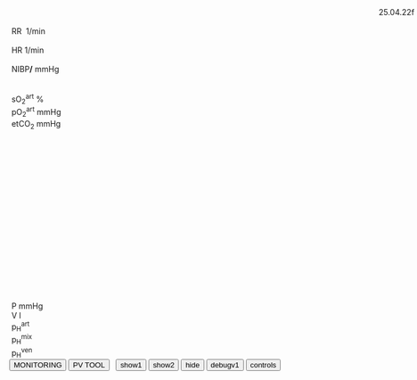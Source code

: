 <div class="w3-blue" style="position: absolute;right:1px">
<span class="w3-small">25.04.22f&nbsp;</span>
<bdl-animate-control id="controlbuttons1" controlfmi="true" showstep="false" playafterstart="true"playafterstartmillis="20000"></bdl-animate-control>
<bdl-animate-control id="controlbuttons2" controlfmi="true" showstep="false" playafterstart="true"></bdl-animate-control>
<bdl-animate-control id="controlbuttons3" controlfmi="true" showstep="false" playafterstart="true" playafterstartmillis="40000"></bdl-animate-control>
<!-- not optimalized -O0 --><bdl-fmi id="idfmi" mode="continuous"  controlid="controlbuttons1" showcontrols="false" src="modelECMORespiratoryVR_BloodGasesTransport_BloodyMaryPPG2.js" fminame="modelECMORespiratoryVR_BloodGasesTransport_BloodyMaryPPG2" tolerance="0.000000001" starttime="0" fstepsize="1" fpslimit="0.3" fmuspeed="0.01" fmuspeed2="1" fmuspeed2after="4" guid="{c14f4004-988d-4e94-b709-f479c6f29821}" valuereferences="905975255,369103462,905975066,905975252,905974371,905975065,905975340,905972508,16777311,16777312,905975254,335544320,637537071,637538916,637538917,637537577,905973334,637537586,637537578" valuelabels="venous.sO2,arterial.sO2,tissueUnit[1].sO2,venous.pH,arterial.pH,tissueUnit[1].pH,AirO2.y,AirN2,AirCO2,AirH2O,venous.pCO2,plethy,respiratoryCenter.VentilationSwitch.y,arterial.pO2,arterial.pCO2,systemicArteries.chemicalSolution.bloodGases.BEox,systemicVeins.chemicalSolution.bloodGases.BEox,systemicArteries.chemicalSolution.bloodGases.cHCO3,systemicArteries.chemicalSolution.bloodGases.cdCO2" inputs="idrate,16777223,1,60,t;idco2,16777311,1,100,t;idh2o,16777312,1,100,t;idshunts,16777227,1,100,t;iddeadspace,16777225,1,1000000,t;ido2,16777549,1,100,t;idventilation,16777513,1,1,t" inputlabels="RR,AirCO2,AirH2O,cShuntFrac,DV,AirO2Fraction.k,respiratoryCenter.ArtificialVentilation.k"></bdl-fmi>
<!--bdl-fmi id="idfmi" mode="continuous"  controlid="controlbuttons2" showcontrols="false"  src="modelECMORespiratoryVR_BloodGasesTransport_BloodyMaryPPG2.js" fminame="modelECMORespiratoryVR_BloodGasesTransport_BloodyMaryPPG2" tolerance="0.000001" starttime="0" fstepsize="1" fpslimit="0.5" fmuspeed="0.1" fmuspeed2="0.5" guid="{83d444de-f6b1-4a60-a953-199d3e7b2d57}" valuereferences="905975257,369103464,905975068,905975254,905974373,905975067,905975342,905972510,16777311,16777312,905975256,335544320,637537073,637538918,637538919,637537579,905973336,637537588,637537580" valuelabels="venous.sO2,arterial.sO2,tissueUnit[1].sO2,venous.pH,arterial.pH,tissueUnit[1].pH,AirO2.y,AirN2,AirCO2,AirH2O,venous.pCO2,plethy,respiratoryCenter.VentilationSwitch.y,arterial.pO2,arterial.pCO2,systemicArteries.chemicalSolution.bloodGases.BEox,systemicVeins.chemicalSolution.bloodGases.BEox,systemicArteries.chemicalSolution.bloodGases.cHCO3,systemicArteries.chemicalSolution.bloodGases.cdCO2" inputs="idrate,16777223,1,60,t;idco2,16777311,1,100,t;idh2o,16777312,1,100,t;idshunts,16777227,1,100,t;iddeadspace,16777225,1,1000000,t;ido2,16777547,1,100,t;idventilation,16777511,1,1,t" inputlabels="RR,AirCO2,AirH2O,cShuntFrac,DV,AirO2Fraction.k,respiratoryCenter.ArtificialVentilation.k"></bdl-fmi-->
<bdl-fmi id="ventilator" mode="continuous" controlid="controlbuttons3" showcontrols="false" fmuspeed="0.1" fmuspeed2="1" fmuspeed2after="40" src="modelECMORespiratoryVR_BloodGasesTransport_LungVentilatorSCMV2.js" fminame="modelECMORespiratoryVR_BloodGasesTransport_LungVentilatorSCMV2" tolerance="0.0000001" starttime="0" fstepsize="0.2" fpslimit="5" guid="{98a13f8f-d60a-484c-9971-59dd5b4b6bb8}" valuereferences="637534444,637534486,16777227,16777225,16777240,16777241,16777242,335544321,369099031,637534474,16777223,234881080,16777224,905969977,637534474,637534445,637534443" valuelabels="expiration.q_in.p,lungs.volume,RR,TV,ventilatorSCMV.Iratio,ventilatorSCMV.Eratio,ventilatorSCMV.pause,ventilation,filter.y,lungs.pressure,TotalResistance,expirationConductance.y,TotalCompliance,lungsPressureMeasure.pressure,lungs.q_in[1].p,lungs.q_in[1].h_outflow,lungs.q_in[1].m_flow" inputs="idrate,16777227,1,60,t;idtv,16777225,1,1000000,t;idiratio,16777240,1,1,t;idpause,16777242,1,100,t;ideratio,16777241,1,1,t;idres,16777223,98.0665,0.001,t;idcomp,16777224,1e-6,98.0665,t;idexp,16777272,1,100000,t" inputlabels="RR,TV,ventilatorSCMV.Iratio,ventilatorSCMV.pause,ventilatorSCMV.Eratio,TotalResistance,TotalCompliance,expirationConductance.k"></bdl-fmi>
<bdl-fmi id="hemodynamics" mode="continuous"  controlid="controlbuttons2" showcontrols="false" src="modelECMORespiratoryVR_BloodGasesTransport_MeursModel2011_HemodynamicsRegulatedHR.js" fminame="modelECMORespiratoryVR_BloodGasesTransport_MeursModel2011_HemodynamicsRegulatedHR" tolerance="0.000000001" starttime="0" fstepsize="0.05" fpslimit="20" guid="{0da59ef7-219c-4139-ae3d-16e4304b1a41}" valuereferences="905970358,905970200,905970201,33554460,637534721,234881215" valuelabels="EithaPressure.pressure,arterialPressure.systolic,arterialPressure.diastolic,Ecg.ecg,currentHeartReat.y,HRAdd.y" inputs="arterial_sO2,16777391,1,1,t;hradd,16777407,1,1,t" inputlabels="sO2.k,HRAdd.k"></bdl-fmi>
<!--bdl-fmi id="hemodynamics" mode="continuous" controlid="controlbuttons2" showcontrols="false" src="modelECMORespiratoryVR_BloodGasesTransport_MeursModel2011_HemodynamicsRegulatedHR.js" fminame="modelECMORespiratoryVR_BloodGasesTransport_MeursModel2011_HemodynamicsRegulatedHR" tolerance="0.000001" starttime="0" fstepsize="0.05" fpslimit="20" guid="{87860081-905b-4adf-b51a-cdbabd18cf3e}" valuereferences="905970357,905970199,905970200,33554460,637534720" valuelabels="EithaPressure.pressure,arterialPressure.systolic,arterialPressure.diastolic,Ecg.ecg,currentHeartReat.y" inputs="arterial_sO2,16777391,1,1,t;hradd,16777407,1,1,t" inputlabels="sO2.k,HRAdd.k"></bdl-fmi-->
<!-- tolerance="0.000001" starttime="0" fstepsize="0.05" fpslimit="20"  controlid="controlbuttons2" showcontrols="false"
<!--bdl-remote-value remoteurl="http://127.0.0.1:5000/vrapi" interval="2000" id="vrapi" inputs="volume;sO2"></bdl-remote-value-->
<bdl-remote-value remoteurl="vuplex://localhost:5000/vrapi" interval="2000" id="vrapi" inputs="arterial_sO2;arterial_pH;arterial_pCO2;arterial_base_excess;arterial_HCO3;arterial_cdCO2;idrate;heart_rate;nibp1;nibp2"></bdl-remote-value>
</div><div class="w3-black w3-sans-serif" style="width:100%">

<div class="w3-row">
<div class="w3-threequarter w3-padding">

<div class="w3-row">
<div class="w3-half">
&nbsp;<bdl-chartjs-time responsive="true" width="300" height="50" fromid="ventilator" labels="lungs pressure"  refindex="14" refvalues="1" minichart="true" colorindex=4 initialdata="0,0.01;1.014e+5,1.014e+5" maxdata="120"></bdl-chartjs-time>
<bdl-chartjs-time responsive="true" width="300" height="50" fromid="ventilator" labels="lungs pressure"  refindex="16" refvalues="1" minichart="true" colorindex=3 initialdata="0,0.1;0,0" maxdata="120"></bdl-chartjs-time>
</div>
<div class="w3-half">
&nbsp;<bdl-chartjs-time responsive="true" height="100" fromid="hemodynamics" labels="ecg" refindex="3" refvalues="1" throttle="50" colorindex="2" minichart="true" initialdata="0,0.01;0,0" maxdata="120"></bdl-chartjs-time>
&nbsp;<bdl-chartjs-time responsive="true" height="100" fromid="hemodynamics" labels="pulsatile sO2" refindex="0" refvalues="1" throttle="50" colorindex="1" minichart="true" initialdata="0,0.01;11370,11370" maxdata="120"></bdl-chartjs-time>
</div>
</div>
</div>
<div class="w3-quarter">
<div class="w3-card w3-text-aqua w3-large" style="white-space:nowrap">
&nbsp;RR&nbsp;<b class="w3-xxxlarge"><bdl-value id="idRR"  fromid="ventilator" refindex="8" convertor="60,1" precision="2"></bdl-value></b>&nbsp;<span class="w3-small">1/min</span>
<div class="w3-text-light-green w3-large">
<br/>
&nbsp;HR<b class="w3-xxxlarge"><bdl-value id="idheartrate"  fromid="hemodynamics" refindex="4" convertor="60,1" tofixed="0"></bdl-value></b>&nbsp;<span class="w3-small">1/min</span>
</div>
<br/>
<div class="w3-text-purple w3-large">
&nbsp;NIBP<b class="w3-xlarge"><bdl-value id="idNIBP"  fromid="hemodynamics" refindex="1" convertor="1,133.322" precision="3"></bdl-value>/<bdl-value id="idNIBP2"  fromid="hemodynamics" refindex="2" convertor="1,133.322" tofixed="0"></bdl-value></b>
<span class="w3-small">mmHg</span>
</div>
</div>
</div>
</div>
<div id="monitoring">
<div class="w3-row">
<div class="w3-threequarter w3-padding">
<div class="w3-row">
<div class="w3-half">
&nbsp;<!--bdl-chartjs-time responsive="true" height="50" fromid="idfmi" labels="sO2" refindex="1" refvalues="1" throttle="1000" colorindex="4" minichart="true" initialdata="0,0.01;0.98,0.98" min="0.5" max="1.0"></bdl-chartjs-time-->
</div>
<div class="w3-half">
&nbsp;<!--bdl-chartjs-time responsive="true" height="50" fromid="idfmi" labels="pO2,pCO2" refindex="13" refvalues="2" throttle="1000" colorindex="6" minichart="true" initialdata="0,0.01;0,0"></bdl-chartjs-time-->
</div>
</div>
</div>
<div class="w3-quarter">
<div class="" style="white-space:nowrap">
<div class="w3-text-yellow w3-large">
&nbsp;sO<sub>2</sub><sup>art</sup><b class="w3-xxxlarge"><bdl-value id="spo2value" fromid="idfmi" refindex="1" convertor="100,1" precision="2" ></bdl-value></b>&nbsp;<span class="w3-small">%</span><br/></div>
<div class="w3-text-red w3-large">&nbsp;pO<sub>2</sub><sup>art</sup><b class="w3-large"><bdl-value id="idpo2"  fromid="idfmi" refindex="13" convertor="1,133.322" precision="2" convertors="1,133.322"></bdl-value></b>&nbsp;<span class="w3-small">mmHg</span><br/></div>
<!--div class="w3-text-green w3-large">&nbsp;pCO<sub>2</sub><sup>art</sup><b class="w3-large"><bdl-value fromid="idfmi" refindex="14" convertor="1,133.322" precision="4" convertors="1,133.322"></bdl-value></b>&nbsp;<span class="w3-small">mmHg</span></div-->
<div class="w3-text-blue w3-large">&nbsp;etCO<sub>2</sub><b class="w3-large"><bdl-value id="idetco2"  fromid="idfmi" refindex="14" convertor="1,134" precision="2" convertors="1,133.322" ></bdl-value></b>&nbsp;<span class="w3-small">mmHg</span></div>
</div>
</div>
</div>
<div class="w3-row">
<div class="w3-row">
<div class="w3-threequarter">

<div class="w3-row">


<div class="w3-quarter">
&nbsp;
<!--bdl-chartjs-xy fromid="ventilator" labelx="pressure" labely="volume" labels="pV1,pV2,pV3" refindex="0" refvalues="2" width="250" height="250" min="2" max="4.5" convertors="1,133.322,-760;1000,1" maxdata="128" id="idpv"></bdl-chartjs-xy-->

</div>

<div class="w3-quarter">
<div style="width:300px;height:300pxmargin-left:50px">
<br/>
<!--bdl-animate-adobe src="Plice.js" width="130" height="130" name="Plice" fromid="ventilator" responsive="true"></bdl-animate-adobe>
<bdl-bind2a findex="1" aname="PliceAnimace_anim" amin="0" amax="14" fmin="0.0023" fmax="0.0033"></bdl-bind2a-->
</div>
</div>
<div class="w3-quarter" style="width:340px;height:340px;zoom:80%;margin-left:80px">

<!--bdl-sachart fromid="idfmi" refindex="3,10" convertors="1,1,0;1,133.322"  class="w3-left" pointSize="50" style="width:100%;height:100%"></bdl-sachart-->

</div>

</div>

</div>

<div class="w3-rest w3-text-blue">
&nbsp;P<b class="w3-xxlarge"><bdl-value id="idP" fromid="ventilator" refindex="0" convertor="1,133.322"></bdl-value></b>&nbsp;<span class="w3-small">mmHg</span><br/>
&nbsp;V<b class="w3-xxlarge"><bdl-value id="idV"  fromid="ventilator" refindex="1" convertor="1000,1"></bdl-value></b>&nbsp;<span class="w3-small">l</span>
<div class="w3-text-red">
&nbsp;p<sub>H</sub><sup>art</sup><b class="w3-xxxlarge"><bdl-value id="idpH"  fromid="idfmi" refindex="4"></bdl-value></b>
</div>
<div class="w3-text-green">
&nbsp;p<sub>H</sub><sup>mix</sup><b class=""><bdl-value id="idpHmix"  fromid="idfmi" refindex="5"></bdl-value></b>
</div>
<div class="w3-text-blue">
&nbsp;p<sub>H</sub><sup>ven</sup><b class=""><bdl-value id="idpHven"  fromid="idfmi" refindex="3"></bdl-value></b>
</div></div></div>
</div>
</div>
<bdl-pvtool id="idpvtool" fromid="no-ventilator" refindex="0" class="w3-small" refvalues="2" style="display:none;margin-left:50px;margin-right:50px"></bdl-pvtool>
</div>
<button class="w3-button w3-blue w3-large" onclick="document.getElementById('monitoring').style.display = 'block';document.getElementById('idpvtool').style.display = 'none';">MONITORING</button>
<button class="w3-button w3-blue w3-large" onclick="document.getElementById('monitoring').style.display = 'none';document.getElementById('idpvtool').style.display = 'block';">PV TOOL</button>&nbsp;&nbsp;
<span class="w3-right"><bdl-buttonparams title="1(normal)" ids="idshunts,iddeadspace,idrate,idcomp,ido2" values="2,150,17,60,21" fromid="vrapi" thresholdvalue="1" refindex="patient_state"></bdl-buttonparams> 
<bdl-buttonparams title="2(pneumonia)" ids="idshunts,iddeadspace,idrate,idcomp,ido2,idpause,idexp" values="86,850,29,10,21,2,0.31" fromid="vrapi" refindex="patient_state" thresholdvalue="2"></bdl-buttonparams>
<bdl-buttonparams title="3(ventilated)" ids="idshunts,iddeadspace,idrate,idcomp,ido2,idpause,idexp,hradd" values="86,850,15,10,40,30,0.15,-1" fromid="vrapi" refindex="patient_state" thresholdvalue="3"></bdl-buttonparams>
<bdl-buttonparams title="4(stabilized)" ids="idshunts,iddeadspace,idrate,idcomp,ido2,hradd" values="60,850,15,10,60,0" fromid="vrapi" refindex="patient_state" thresholdvalue="4"></bdl-buttonparams>
<button class="w3-button w3-blue" onclick="['idRR', 'idheartrate', 'idpH', 'idpHven','idpHmix','spo2value'].forEach(id => document.getElementById(id).style.display = 'inline');">show1</button>
<button class="w3-button w3-blue" onclick="['idNIBP', 'idNIBP2', 'idP', 'idV','idetco2','idpo2','idpv'].forEach(id => document.getElementById(id).style.display = 'inline');">show2</button>
<button class="w3-button w3-blue" onclick="['idRR', 'idheartrate', 'idpH', 'idpHven','idpHmix','spo2value','idNIBP', 'idNIBP2', 'idP', 'idV','idetco2','idpo2','idpv'].forEach(id => document.getElementById(id).style.display = 'none');">hide</button>
<button class="w3-button w3-blue" onclick="console.log('sending vuplex message');const event1 = new CustomEvent('vuplexmessage', {detail: { patient_state: '2', 'version': navigator.userAgent }});window.dispatchEvent(event1);">debugv1</button> 
<button class="w3-button w3-blue" onclick="document.getElementById('vcontrols').style.display='block'">controls</button>
</span>


<!--bdl-chartjs-time width="600" height="200" fromid="idfmi" labels="ventilation" initialdata="0;0" refindex="12" refvalues="1"></bdl-chartjs-time>
<bdl-chartjs-time width="600" height="200" fromid="ventilator" labels="ventilation2" initialdata="0;0" refindex="7" refvalues="1"></bdl-chartjs-time-->

<div style="display:none" id="vcontrols" class="w3-card">
<button class="w3-button w3-red" onclick="document.getElementById('vcontrols').style.display='none'">X</button>

compliance <bdl-value fromid="ventilator" refindex="12" convertor="1e+10,98.0665"></bdl-value> <bdl-range id="idcomp" title="total compliance (ml/cmH20)" min="10" max="200" default="50" step="1" initdefault="true"></bdl-range>

conductance <bdl-value fromid="ventilator" refindex="11"></bdl-value> <bdl-range id="idexp" title="expiration conductance" min="0.001" max="1" default="0.31" step="0.001" initdefault="true"></bdl-range>

Resistance: <bdl-value fromid="ventilator" refindex="10" convertor="0.001,98.0665"></bdl-value> <bdl-range id="idres" title="Resistance" min="0.1" max="100" default="1.3" step="0.1" initdefault="true"></bdl-range>

Heart Rate adding 
Data to be sent to VR: <bdl-range id="hradd" min="-0.5" max="0.5" default="0" step="0.1"></bdl-range>
volume:<bdl-range id="volume" title="Lung volume (m3)" min="0.0001" max="0.01" default="0.002" step="0.000001" fromid="ventilator" refindex="1"></bdl-range>
asO2:<bdl-range id="arterial_sO2" min="0" max="1" default="0.981" step="0.001" title="so2"  fromid="idfmi" refindex="1"></bdl-range>
apH:<bdl-range id="arterial_pH" fromid="idfmi" min="0" max="14" default="0" step="0.00001" refindex="4"></bdl-range>
apCO2:<bdl-range id="arterial_pCO2" fromid="idfmi" refindex="14" min="0" max="1000" default="0" step="1" convertors="1,133.322"></bdl-range>
aBE:<bdl-range id="arterial_base_excess" fromid="idfmi" refindex="16" min="-200" max="200" default="0" step="0.0000001"></bdl-range>
aHCO3:<bdl-range id="arterial_HCO3" fromid="idfmi" refindex="17" min="0" max="100" default="0" step="0.0000001"></bdl-range>
acdCO2:<bdl-range id="arterial_cdCO2" fromid="idfmi" refindex="18"  min="0" max="100" default="0" step="0.0000001"></bdl-range>
ventilation:<bdl-range id="idventilation" title="Ventilation(m3/s)" min="0" max="0.009" default="0.0001595" step="0.0000001" fromid="ventilator" refindex="7"></bdl-range>
nibp1:<bdl-range id="nibp1" fromid="hemodynamics" refindex="1" convertors="1,133.322" precision="3" min="0" max="26000" step="1"></bdl-range>
nibp2<bdl-range id="nibp2" fromid="hemodynamics" refindex="2" convertors="1,133.322" tofixed="0" min="0" max="26000" step="1"></bdl-value>

Patient state: <br/>
<bdl-range id="patientstate" title="patient state" min="0" max="3" step="1" default="1" fromid="vrapi" refindex="patient_state"></bdl-range>
<!-- {
    "E_ratio": 3,
    "I_ratio": 1,
    "Vt_tidal_volume": 500,
    "arterial_HCO3": 0,
    "arterial_base_excess": 0,
    "arterial_cdCO2": 0,
    "arterial_pCO2": 0,
    "arterial_pH": 7,
    "arterial_sO2": 0.9,
    "f_breath_rate": 12,
    "o2_fraction": 21,
    "patient_state": 2,
    "pause_value": 0,
    "sO2": 0.95,
    "volume": 0.0023
}-->
Ventilated gas: <!--bdl-buttonparams title="Normal" ids="ido2,idco2,idh2o" values="21,0.03,6"></bdl-buttonparams>
<bdl-buttonparams title="O2 40%" ids="ido2,idco2,idh2o" values="40,0.03,6"></bdl-buttonparams>
<bdl-buttonparams title="O2 60%" ids="ido2,idco2,idh2o" values="60,0.03,6"></bdl-buttonparams-->
<bdl-range id="ido2" title="O2 %" min="5" max="93" default="21" fromid="vrapi" refindex="o2_fraction"  refconditionvar="patient_state" refconditionvalue="3"></bdl-range><br/>
<bdl-range id="iddeadspace" title="dead space" min="100" max="4500" default="150" initdefault="true"></bdl-range>
<bdl-range id="idshunts" title="L-V shunts %" min="5" max="95" default="2" initdefault="true"></bdl-range>
<bdl-range id="idco2" title="CO2 %" min="0" max="10" default="0.03" step="0.01"></bdl-range>
<bdl-range id="idh2o" title="H2O %" min="0" max="10" default="6" step="0.1"></bdl-range>

Mechanical ventilator setting:<br/>
<bdl-range id="idrate" title="Breath rate (1/min)" min="3" max="60" default="17" step="1" initdefault="true" fromid="vrapi" refindex="f_breath_rate" refconditionvar="patient_state" refconditionvalue="3"></bdl-range><br/>
<!--bdl-range id="idmuscle" title="Breathing force (%)" min="10" max="400" default="100" step="1" fromid="vrapi" refindex="0"></bdl-range-->
<bdl-range id="idtv" title="Vt - tidal volume (ml)" min="200" max="1500" default="800" step="1" fromid="vrapi" refindex="Vt_tidal_volume" initdefault="true"  refconditionvar="patient_state" refconditionvalue="3"></bdl-range><br/>
<bdl-range id="heart_rate" title="HR" min="2" max="200" default="60" step="1" fromid="hemodynamics" refindex="4" convertors="60,1" tofixed="0"></bdl-range><br/>
<div class="w3-hide">
<bdl-range id="idiratio" min="1" max="4" default="1" step="1" fromid="vrapi" refindex="I_ratio" refconditionvar="patient_state" refconditionvalue="3"></bdl-range>
<bdl-range id="ideratio" min="1" max="9" default="4" step="1" fromid="vrapi" refindex="E_ratio"  refconditionvar="patient_state" refconditionvalue="3"></bdl-range>
</div>
Set I:E ratio 
<bdl-buttonparams title="1:1" ids="idiratio,ideratio" values="1,1"></bdl-buttonparams>
<bdl-buttonparams title="1:2" ids="idiratio,ideratio" values="1,2"></bdl-buttonparams>
<bdl-buttonparams title="2:1" ids="idiratio,ideratio" values="2,1"></bdl-buttonparams>
<bdl-buttonparams title="3:2" ids="idiratio,ideratio" values="3,2"></bdl-buttonparams></br>
<bdl-range id="idpause" title="pause (%)" min="0" max="70" default="2" step="1" initdefault="true" fromid="vrapi" refindex="pause_value" refconditionvar="patient_state" refconditionvalue="3"></bdl-range>

</div>